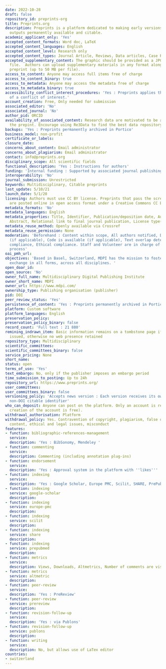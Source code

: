 ```yaml
---
date: 2022-10-28
draft: false
repository_id: preprints-org
title: Preprints.org
description: Preprints is a platform dedicated to making early versions of research
  outputs permanently available and citable.
academic_applicant_only: 'Yes'
accepted_content_formats: Word doc, LaTeX
accepted_content_languages: English
accepted_content_level: Research only
accepted_content_types: Journal Article, Reviews, Data articles, Case Reports, Preprints
accepted_supplementary_content: The graphic should be provided as a JPG, PNG or GIF
  file.  Authors can upload supplementary materials in any format along with their
  preprint (up to 50 MB per file).
access_to_content: Anyone may access full items free of charge
access_to_content_binary: true
access_to_metadata: Anyone may access the metadata free of charge
access_to_metadata_binary: true
accessibility_conflict_interest_procedures: 'Yes : Preprints applies the ICMJE definition
  of a conflict of interest.'
account_creation: Free, Only needed for submission
associated_editor: 'No'
associated_journal: 'No'
author_pid: ORCID
availability_of_associated_content: Research data are motivated to be available with
  the prepint. Encourage using Re3Data to find the best data repository.
backups: 'Yes : Preprints permanently archived in Portico'
business_model: non-profit
certificate_or_labels:
closure_date:
concerns_about_content: Email administrator
concerns_about_plagiarism: Email administrator
contact: info@preprints.org
disciplinary_scope: All scientific fields
functional_description: 'Yes : Instructions for authors'
funding: 'Internal funding : Supported by associated journal publishing'
interoperability: 'No'
journal_submission: Unrestricted
keywords: Multidisciplinary, Citable preprints
last_update: 5/10/21
launch_date: 5/1/20
licensing: Authors must use CC BY license. Preprints that pass the screening process
  are posted online in open access format under a Creative Commons CC BY 4.0 license.
metadata_formats: 'No'
metadata_languages: English
metadata_properties: Title, Identifier, Publication/deposition date, Author name(s),
  Abstract, Relational link to final journal publication, License type(s)
metadata_reuse_method: Openly available via Crossref
metadata_reuse_permission: None
moderation: 'Beforehand : Content within scope, All authors notified, Data is available
  (if applicable), Code is available (if applicable), Text overlap detection, Legal
  compliance, Ethical compliance. Staff and Volunteer are in charge of the screening
  process'
oai_pmh_url:
objectives: 'Based in Basel, Switzerland, MDPI has the mission to foster open scientific
  exchange in all forms, across all disciplines. '
open_doar_id:
open_source: 'No'
owner_full_name: Multidisciplinary Digital Publishing Institute
owner_short_name: MDPI
owner_url: https://www.mdpi.com/
ownership_type: Publishing organisation (publisher)
pid: DOI
peer_review_status: 'Yes'
persistence_of_content: 'Yes : Preprints permanently archived in Portico'
platform: Custom software
platform_languages: English
preservation_policy:
preservation_policy_binary: false
record_count: 'Full text : 21 880'
remining_indrawn_item: Basic information remains on a tombstone page if DOI has been
  issued, otherwise no web presence retained
repository_type: Multidisciplinary
scientific_committees:
scientific_committees_binary: false
service_pricing: None
short_name:
status: open
terms_of_use: 'Yes'
text_embargo: No, only if the publisher imposes an embargo period
time_submission_to_posting: Up to 24h
repository_url: https://www.preprints.org/
user_committees:
user_committees_binary: false
versioning_policy: 'Accepts news version : Each version receives its own DOI and own
  non-DOI citable identifier'
who_can_deposit: Anyone can post on the platform. Only an account is required ( The
  creation of the account is free).
withdrawal_authorisation: Platform
withdrawal_policy: Yes. Contravention of copyright, plagiarism, false or inaccurate
  content, ethical and legal issues, misconduct
features:
- function: bibliographic-references-management
  service:
  description: 'Yes : BibSonomy, Mendeley '
- function: commenting
  service:
  description: Commenting (including annotation plug-ins)
- function: endorsement
  service:
  description: 'Yes : Approval system in the platform with ''likes'''
- function: indexing
  service:
  description: 'Yes : Google Scholar, Europe PMC, Scilit, SHARE, PrePubMed'
- function: indexing
  service: google-scholar
  description:
- function: indexing
  service: europe-pmc
  description:
- function: indexing
  service: scilit
  description:
- function: indexing
  service: share
  description:
- function: indexing
  service: prepubmed
  description:
- function: metrics
  service:
  description: Views, Downloads, Altmetrics, Number of comments are visible to everyone
- function: metrics
  service: altmetric
  description:
- function: peer-review
  service:
  description: 'Yes : PreReview'
- function: peer-review
  service: prereview
  description:
- function: revision-follow-up
  service:
  description: 'Yes : via Publons'
- function: revision-follow-up
  service: publons
  description:
- function: writing
  service:
  description: No, but allows use of LaTex editor
countries:
- switzerland
---
```




